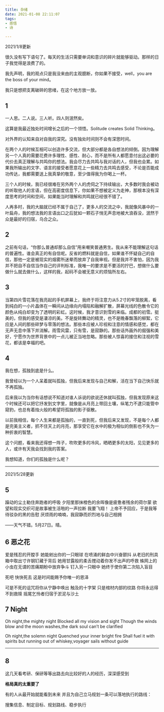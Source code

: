 ```yaml
---
title: 杂绪
date: 2021-01-08 22:11:07
tags:
- 感悟 
- 诗

---
```


2021/1/8更新

很久没有写下语句了。每天的生活只需要单词和意识的碎片就能够驱动。那样的日子我觉得是浪费了的。

我先声明，我的观点只是我没来由的主观臆断，你如果不接受，well，you are the boss of your mind。

我只是想把支离破碎的思绪，在这个地方放一放。

## 1

一人思。二人说。三人听。四人则泯然矣。

这算是我最近独处时间增长之后的一个领悟。Solitude creates Solid Thinking。

对外界的认知来自对自我的深究。没有独处时间则不会有深思时间。

在两个人的时候互相可以创造许多交流，但大部分都是各自想法的倾倒。因为理解另一个人真的需要花费许多理性、感性、耐心，而不是所有人都愿意付出这必要的代价去真正理解与共鸣你的想法。我会尽力去共鸣与我对话的人，但我也会累。如果我所输出的文字、语言的接受者愿意花上一些精力去共鸣去感受，不论是否能成功传达，我都需要送上我真挚的敬意，至少值得我为你喝上一杯。

三个人的时候，我已经很难在另外两个人的虎伺之下持续输出，大多数时我会被动的听取他人的言语，但在高密度信息下，你如果不想被定义为走神，那根本没有深度思考的时间和空间，如果能当时理解和共鸣就已经很不错了。

人再多时，我的大脑就已经不属于自己了，更多人的交流之中，我就像风暴中的一叶扁舟，我的想法我的言语出口之后犹如一颗石子悄无声息地被大浪吞没，泯然于众是最好的归宿，乌合之众。

## 2

之前有句话，“你那么普通却那么自信”用来嘲笑普通男生。我从来不能理解这句话的普遍性。谁会真正的有自信呢。反省的燃料就是自信，如果谁不怀疑自己的自信，那他一定是被现实的烟雾所迷晕而放弃了自我审视。但是我并不害怕，因为我并不把自不自信当作自己的评判标准，我唯一的要求是不要活的拧巴，想做什么要做什么就去做什么，这样的我，起码不会被无意义的烦恼所左右。

## 3

当第四片雪花落在我亮起的手机屏幕上，我终于将注意力从5.2寸的牢笼脱离，看到纯白的一小片晶体在一瞬间从边缘向内塌陷和融解扩散，屏幕光线的色散令它的颜色从纯白却变为了透明的彩虹。这时候，我才意识到雪的来临。成都的初雪。挺美的，但我的感受是凄凉的美。不是旋转舞动的精灵，也不是晚春飘落的柳絮，它应是人间的那些碎梦与零落的想法。那些本应被人珍视和注意的情感和感觉，都在无声无息中落下并消解。雨雪风雷，只有雪，是寂静的。那些话外画外的倔强和美好，宁愿作为世界背景中的一点儿被正当地忽略。那些被人惊喜的接住和注视的雪花，都该是幸福的吧。

## 4

我在想，孤独到底是什么。

我曾经以为一个人呆着就叫孤独，但我后来发现与自己和解，活在当下自己快乐就不再孤独。

后来我以为当你有话想说不知道对谁人诉说的欲说还休就叫孤独，但我发现原来这个时候还可以把它抒发到文字里，就像是从月亮上带回土壤，纵笔力不逮只能管中窥豹，也总有着烛火般的希望将孤独的影子驱散。

以前我相信，每个人生来都是孤独的，一直到死，但我后来又发现，不是每个人都是完美主义者，抓不住天上的月亮，那享受它在水中的极为相似的倒影也不失为一种折衷的智慧。

这个问题，看来我还得想一阵子，吹吹更多的冷风，晒晒更多的太阳，见见更多的人，或许有天我会找到我的答案。

我想知道，你们的孤独是什么呢？

---

2021/5/28更新

## 5
躁动的尘土勒住奔跑者的呼吸
夕阳里那抹橙色的余晖像是疲惫者残余的荷尔蒙
欲望和现实交织可是故事被生活啪的一声拉断
我要飞翔！
上帝不予回应，于是我等待驳杂的黑的告慰
厌烦雨的喃喃，我寂静而炽烈地与自己相拥


——天气不错。5月27日。晴。

## 6 恶之花

爱是残忍的开膛手
她能剜出你的一只眼球
在喷涌的鲜血中兴奋颤抖
从老旧的刑具箱中取出寸许钢钉藏于背后
她用甘露般的柔舌搅动着你发不出声的呼救
蛛网上的小虫在无谓的苦痛期盼中放弃争斗
钉入另一只眼中 她终于使你第二次陷入盲目

死吧 快快死去 这是时间能赐予你唯一的恩泽

可是不死的诅咒将你从宁静中唤出
触及的十字架 只是棺材内部的纹路
你将永远得不到救赎
摇尾乞怜者归宿于淤泥与沙土

## 7 Night
Oh night,the mighty night 
Blocked all my vision and sight
Though the winds blow and the moon washes,the dark soul can’t be clarified 

Oh night,the solemn night
Quenched your inner bright fire
Shall fuel it with spirits but running out of whiskey,voyager sails without guide

---

## 8

这几天看考研、保研等等出路去向比较好的人的经历，深深感受到

**格局真的太重要了**

有的人从最开始就能看到未来
并且为自己立马规划一条可以落地执行的路线：

搜集信息、制定目标、规划路线、稳步执行
